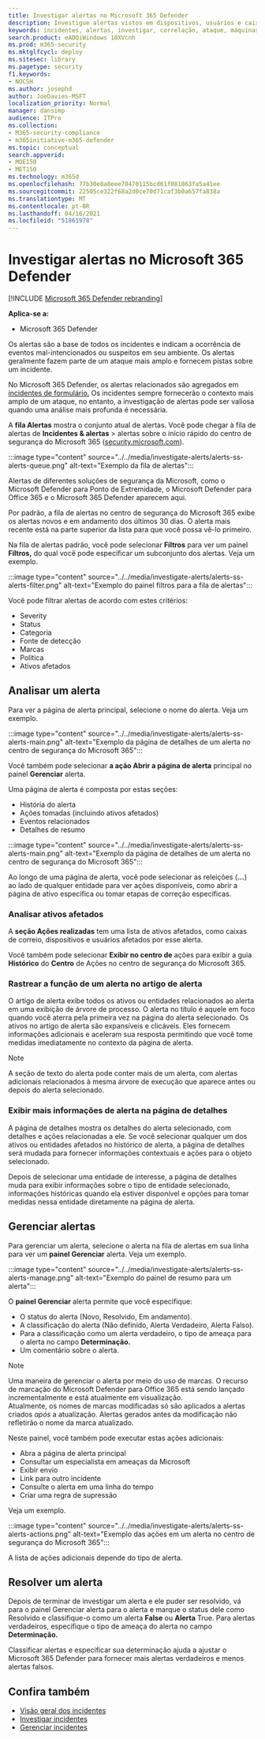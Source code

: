 ```yaml
---
title: Investigar alertas no Microsoft 365 Defender
description: Investigue alertas vistos em dispositivos, usuários e caixas de correio.
keywords: incidentes, alertas, investigar, correlação, ataque, máquinas, dispositivos, usuários, identidades, identidade, caixa de correio, email, 365, microsoft, m365
search.product: eADQiWindows 10XVcnh
ms.prod: m365-security
ms.mktglfcycl: deploy
ms.sitesec: library
ms.pagetype: security
f1.keywords:
- NOCSH
ms.author: josephd
author: JoeDavies-MSFT
localization_priority: Normal
manager: dansimp
audience: ITPro
ms.collection:
- M365-security-compliance
- m365initiative-m365-defender
ms.topic: conceptual
search.appverid:
- MOE150
- MET150
ms.technology: m365d
ms.openlocfilehash: 77b30e8a8eee70470115bcd61f081863fa5a41ee
ms.sourcegitcommit: 22505ce322f68a2d0ce70d71caf3b0a657fa838a
ms.translationtype: MT
ms.contentlocale: pt-BR
ms.lasthandoff: 04/16/2021
ms.locfileid: "51861978"
---
```

# <a name="investigate-alerts-in-microsoft-365-defender"></a>Investigar alertas no Microsoft 365 Defender

[!INCLUDE [Microsoft 365 Defender rebranding](../includes/microsoft-defender.md)]

**Aplica-se a:**
- Microsoft 365 Defender

Os alertas são a base de todos os incidentes e indicam a ocorrência de eventos mal-intencionados ou suspeitos em seu ambiente. Os alertas geralmente fazem parte de um ataque mais amplo e fornecem pistas sobre um incidente.

No Microsoft 365 Defender, os alertas relacionados são agregados em [incidentes de formulário.](incidents-overview.md) Os incidentes sempre fornecerão o contexto mais amplo de um ataque, no entanto, a investigação de alertas pode ser valiosa quando uma análise mais profunda é necessária. 

A **fila Alertas** mostra o conjunto atual de alertas. Você pode chegar à fila de alertas de **Incidentes & alertas** > alertas sobre o início rápido do centro de segurança do Microsoft 365 ([security.microsoft.com](https://security.microsoft.com)).

:::image type="content" source="../../media/investigate-alerts/alerts-ss-alerts-queue.png" alt-text="Exemplo da fila de alertas":::

Alertas de diferentes soluções de segurança da Microsoft, como o Microsoft Defender para Ponto de Extremidade, o Microsoft Defender para Office 365 e o Microsoft 365 Defender aparecem aqui.

Por padrão, a fila de alertas no centro de segurança do Microsoft 365 exibe os alertas novos e em andamento dos últimos 30 dias. O alerta mais recente está na parte superior da lista para que você possa vê-lo primeiro. 

Na fila de alertas padrão, você pode selecionar **Filtros** para ver um painel **Filtros,** do qual você pode especificar um subconjunto dos alertas. Veja um exemplo.

:::image type="content" source="../../media/investigate-alerts/alerts-ss-alerts-filter.png" alt-text="Exemplo do painel filtros para a fila de alertas":::

Você pode filtrar alertas de acordo com estes critérios:

- Severity
- Status
- Categoria
- Fonte de detecção
- Marcas
- Política
- Ativos afetados

## <a name="analyze-an-alert"></a>Analisar um alerta

Para ver a página de alerta principal, selecione o nome do alerta. Veja um exemplo.

:::image type="content" source="../../media/investigate-alerts/alerts-ss-alerts-main.png" alt-text="Exemplo da página de detalhes de um alerta no centro de segurança do Microsoft 365":::

Você também pode selecionar **a ação Abrir a página de alerta** principal no painel **Gerenciar** alerta.

Uma página de alerta é composta por estas seções: 

- História do alerta
- Ações tomadas (incluindo ativos afetados)
- Eventos relacionados
- Detalhes de resumo

:::image type="content" source="../../media/investigate-alerts/alerts-ss-alerts-main.png" alt-text="Exemplo da página de detalhes de um alerta no centro de segurança do Microsoft 365":::

Ao longo de uma página de alerta, você pode selecionar as releições (**...**) ao lado de qualquer entidade para ver ações disponíveis, como abrir a página de ativo específica ou tomar etapas de correção específicas.

### <a name="analyze-affected-assets"></a>Analisar ativos afetados

A **seção Ações realizadas** tem uma lista de ativos afetados, como caixas de correio, dispositivos e usuários afetados por esse alerta. 

Você também pode selecionar **Exibir no centro de** ações para exibir a guia **Histórico** do **Centro** de Ações no centro de segurança do Microsoft 365. 

### <a name="trace-an-alerts-role-in-the-alert-story"></a>Rastrear a função de um alerta no artigo de alerta

O artigo de alerta exibe todos os ativos ou entidades relacionados ao alerta em uma exibição de árvore de processo. O alerta no título é aquele em foco quando você aterra pela primeira vez na página do alerta selecionado. Os ativos no artigo de alerta são expansíveis e clicáveis. Eles fornecem informações adicionais e aceleram sua resposta permitindo que você tome medidas imediatamente no contexto da página de alerta. 

> [!NOTE]
> A seção de texto do alerta pode conter mais de um alerta, com alertas adicionais relacionados à mesma árvore de execução que aparece antes ou depois do alerta selecionado.

### <a name="view-more-alert-information-on-the-details-page"></a>Exibir mais informações de alerta na página de detalhes

A página de detalhes mostra os detalhes do alerta selecionado, com detalhes e ações relacionadas a ele. Se você selecionar qualquer um dos ativos ou entidades afetados no histórico de alerta, a página de detalhes será mudada para fornecer informações contextuais e ações para o objeto selecionado.

Depois de selecionar uma entidade de interesse, a página de detalhes muda para exibir informações sobre o tipo de entidade selecionado, informações históricas quando ela estiver disponível e opções para tomar medidas nessa entidade diretamente na página de alerta.

## <a name="manage-alerts"></a>Gerenciar alertas

Para gerenciar um alerta, selecione o alerta na fila de alertas em sua linha para ver um **painel Gerenciar** alerta. Veja um exemplo.

:::image type="content" source="../../media/investigate-alerts/alerts-ss-alerts-manage.png" alt-text="Exemplo do painel de resumo para um alerta":::

O **painel Gerenciar** alerta permite que você especifique:

- O status do alerta (Novo, Resolvido, Em andamento).
- A classificação do alerta (Não definido, Alerta Verdadeiro, Alerta Falso).
- Para a classificação como um alerta verdadeiro, o tipo de ameaça para o alerta no campo **Determinação.**
- Um comentário sobre o alerta.

> [!NOTE]
> Uma maneira de gerenciar o alerta por meio do uso de marcas. O recurso de marcação do Microsoft Defender para Office 365 está sendo lançado incrementalmente e está atualmente em visualização. <br>
> Atualmente, os nomes de marcas modificadas só são aplicados a alertas criados *após* a atualização. Alertas gerados antes da modificação não refletirão o nome da marca atualizado. 

Neste painel, você também pode executar estas ações adicionais: 

- Abra a página de alerta principal
- Consultar um especialista em ameaças da Microsoft
- Exibir envio
- Link para outro incidente
- Consulte o alerta em uma linha do tempo
- Criar uma regra de supressão

Veja um exemplo.

:::image type="content" source="../../media/investigate-alerts/alerts-ss-alerts-actions.png" alt-text="Exemplo das ações em um alerta no centro de segurança do Microsoft 365":::

A lista de ações adicionais depende do tipo de alerta.

## <a name="resolve-an-alert"></a>Resolver um alerta

Depois de terminar de investigar um alerta e ele  puder ser resolvido, vá para o  painel Gerenciar alerta para o alerta e marque o status dele como Resolvido e classifique-o como um alerta **False** ou **Alerta** True. Para alertas verdadeiros, especifique o tipo de ameaça do alerta no campo **Determinação.**

Classificar alertas e especificar sua determinação ajuda a ajustar o Microsoft 365 Defender para fornecer mais alertas verdadeiros e menos alertas falsos.

## <a name="see-also"></a>Confira também

- [Visão geral dos incidentes](incidents-overview.md)
- [Investigar incidentes](investigate-incidents.md)
- [Gerenciar incidentes](manage-incidents.md)
